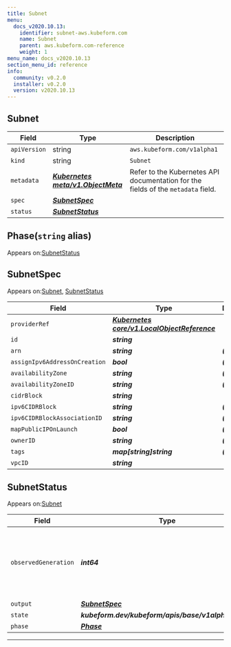 ```yaml
---
title: Subnet
menu:
  docs_v2020.10.13:
    identifier: subnet-aws.kubeform.com
    name: Subnet
    parent: aws.kubeform.com-reference
    weight: 1
menu_name: docs_v2020.10.13
section_menu_id: reference
info:
  community: v0.2.0
  installer: v0.2.0
  version: v2020.10.13
---
```


## Subnet
| Field | Type | Description |
| ------ | ----- | ----------- |
| `apiVersion` | string | `aws.kubeform.com/v1alpha1` |
|    `kind` | string | `Subnet` |
| `metadata` | ***[Kubernetes meta/v1.ObjectMeta](https://kubernetes.io/docs/reference/generated/kubernetes-api/v1.13/#objectmeta-v1-meta)***|Refer to the Kubernetes API documentation for the fields of the `metadata` field.|
| `spec` | ***[SubnetSpec](#subnetspec)***||
| `status` | ***[SubnetStatus](#subnetstatus)***||
## Phase(`string` alias)

Appears on:[SubnetStatus](#subnetstatus)

## SubnetSpec

Appears on:[Subnet](#subnet), [SubnetStatus](#subnetstatus)

| Field | Type | Description |
| ------ | ----- | ----------- |
| `providerRef` | ***[Kubernetes core/v1.LocalObjectReference](https://kubernetes.io/docs/reference/generated/kubernetes-api/v1.13/#localobjectreference-v1-core)***||
| `id` | ***string***||
| `arn` | ***string***| ***(Optional)*** |
| `assignIpv6AddressOnCreation` | ***bool***| ***(Optional)*** |
| `availabilityZone` | ***string***| ***(Optional)*** |
| `availabilityZoneID` | ***string***| ***(Optional)*** |
| `cidrBlock` | ***string***||
| `ipv6CIDRBlock` | ***string***| ***(Optional)*** |
| `ipv6CIDRBlockAssociationID` | ***string***| ***(Optional)*** |
| `mapPublicIPOnLaunch` | ***bool***| ***(Optional)*** |
| `ownerID` | ***string***| ***(Optional)*** |
| `tags` | ***map[string]string***| ***(Optional)*** |
| `vpcID` | ***string***||
## SubnetStatus

Appears on:[Subnet](#subnet)

| Field | Type | Description |
| ------ | ----- | ----------- |
| `observedGeneration` | ***int64***| ***(Optional)*** Resource generation, which is updated on mutation by the API Server.|
| `output` | ***[SubnetSpec](#subnetspec)***| ***(Optional)*** |
| `state` | ***kubeform.dev/kubeform/apis/base/v1alpha1.State***| ***(Optional)*** |
| `phase` | ***[Phase](#phase)***| ***(Optional)*** |
---
